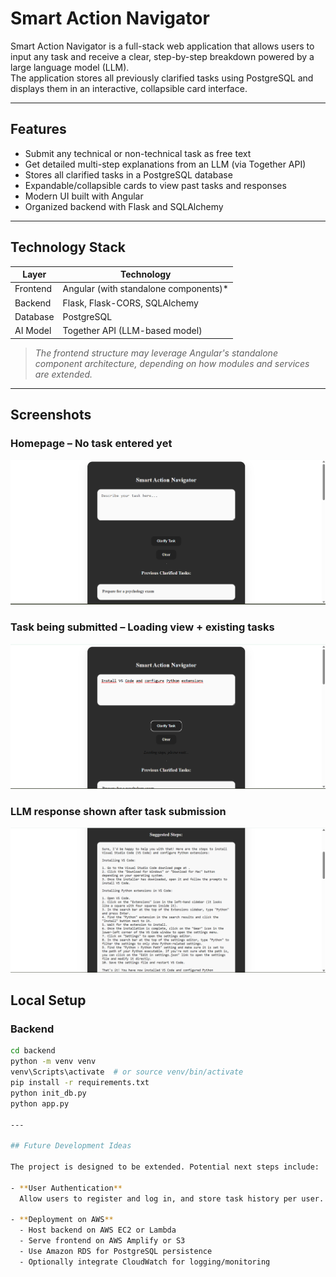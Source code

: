 # Smart Action Navigator

Smart Action Navigator is a full-stack web application that allows users to input any task and receive a clear, step-by-step breakdown powered by a large language model (LLM).  
The application stores all previously clarified tasks using PostgreSQL and displays them in an interactive, collapsible card interface.

---

## Features

-  Submit any technical or non-technical task as free text
-  Get detailed multi-step explanations from an LLM (via Together API)
-  Stores all clarified tasks in a PostgreSQL database
-  Expandable/collapsible cards to view past tasks and responses
-  Modern UI built with Angular
-  Organized backend with Flask and SQLAlchemy


---

## Technology Stack

| Layer      | Technology                         |
|------------|-------------------------------------|
| Frontend   | Angular (with standalone components)* |
| Backend    | Flask, Flask-CORS, SQLAlchemy       |
| Database   | PostgreSQL                          |
| AI Model   | Together API (LLM-based model)      |

> *The frontend structure may leverage Angular's standalone component architecture, depending on how modules and services are extended.*

---

## Screenshots

### Homepage – No task entered yet
![Homepage](demo/homepage.png)

### Task being submitted – Loading view + existing tasks
![Loading State](demo/list1.png)

### LLM response shown after task submission
![Task Answer](demo/list2.png)


## Local Setup

### Backend

```bash
cd backend
python -m venv venv
venv\Scripts\activate  # or source venv/bin/activate
pip install -r requirements.txt
python init_db.py
python app.py

---

## Future Development Ideas

The project is designed to be extended. Potential next steps include:

- **User Authentication**  
  Allow users to register and log in, and store task history per user.

- **Deployment on AWS**  
  - Host backend on AWS EC2 or Lambda  
  - Serve frontend on AWS Amplify or S3  
  - Use Amazon RDS for PostgreSQL persistence  
  - Optionally integrate CloudWatch for logging/monitoring



